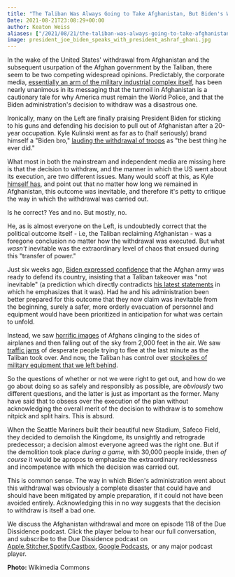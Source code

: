 ```yaml
---
title: "The Taliban Was Always Going to Take Afghanistan, But Biden's Withdrawal Was Still a Disaster"
Date: 2021-08-21T23:08:29+00:00
author: Keaton Weiss
aliases: ["/2021/08/21/the-taliban-was-always-going-to-take-afghanistan-but-bidens-withdrawal-was-still-a-disaster"]
image: president_joe_biden_speaks_with_president_ashraf_ghani.jpg
---
```


In the wake of the United States' withdrawal from Afghanistan and the subsequent usurpation of the Afghan government by the Taliban, there seem to be two competing widespread opinions. Predictably, the corporate media, [essentially an arm of the military industrial complex itself](https://www.youtube.com/watch?v=JzVe2DJFNE4), has been nearly unanimous in its messaging that the turmoil in Afghanistan is a cautionary tale for why America must remain the World Police, and that the Biden administration's decision to withdraw was a disastrous one.

Ironically, many on the Left are finally praising President Biden for sticking to his guns and defending his decision to pull out of Afghanistan after a 20-year occupation. Kyle Kulinski went as far as to (half seriously) brand himself a "Biden bro," [lauding the withdrawal of troops](https://twitter.com/KyleKulinski/status/1427263177948020741) as "the best thing he ever did."

What most in both the mainstream and independent media are missing here is that the decision to withdraw, and the manner in which the US went about its execution, are two different issues. Many would scoff at this, as Kyle [himself has](https://www.youtube.com/watch?v=37iYDzWmqgI), and point out that no matter how long we remained in Afghanistan, this outcome was inevitable, and therefore it's petty to critique the way in which the withdrawal was carried out. 

Is he correct? Yes and no. But mostly, no.

He, as is almost everyone on the Left, is undoubtedly correct that the political outcome itself - i.e, the Taliban reclaiming Afghanistan - was a foregone conclusion no matter how the withdrawal was executed. But what *wasn't* inevitable was the extraordinary level of chaos that ensued during this "transfer of power."

Just six weeks ago, [Biden expressed confidence](https://www.whitehouse.gov/briefing-room/speeches-remarks/2021/07/08/remarks-by-president-biden-on-the-drawdown-of-u-s-forces-in-afghanistan/) that the Afghan army was ready to defend its country, insisting that a Taliban takeover was "not inevitable" (a prediction which directly contradicts [his latest statements](https://www.forbes.com/sites/joewalsh/2021/08/18/biden-says-chaos-was-inevitable-amid-afghan-withdrawal-in-defensive-new-interview/?sh=1961e351c7fe) in which he emphasizes that it was). Had he and his administration been better prepared for this outcome that they now claim was inevitable from the beginning, surely a safer, more orderly evacuation of personnel and equipment would have been prioritized in anticipation for what was certain to unfold.

Instead, we saw [horrific images](https://www.youtube.com/watch?v=lS1lewLRvA8) of Afghans clinging to the sides of airplanes and then falling out of the sky from 2,000 feet in the air. We saw [traffic jams](https://www.youtube.com/watch?v=ItzM_N3Inu8) of desperate people trying to flee at the last minute as the Taliban took over. And now, the Taliban has control over [stockpiles of military equipment that we left behind](https://www.reuters.com/business/aerospace-defense/planes-guns-night-vision-goggles-talibans-new-us-made-war-chest-2021-08-19/). 
 
So the questions of whether or not we were right to get out, and how do we go about doing so as safely and responsibly as possible, are *obviously* two different questions, and the latter is just as important as the former. Many have said that to obsess over the execution of the plan without acknowledging the overall merit of the decision to withdraw is to somehow nitpick and split hairs. This is absurd.

When the Seattle Mariners built their beautiful new Stadium, Safeco Field, they decided to demolish the Kingdome, its unsightly and retrograde predecessor; a decision almost everyone agreed was the right one. But if the demolition took place *during a game,* with 30,000 people inside, then *of course* it would be apropos to emphasize the extraordinary recklessness and incompetence with which the decision was carried out.

This is common sense. The way in which Biden's administration went about this withdrawal was obviously a complete disaster that could have and should have been mitigated by ample preparation, if it could not have been avoided entirely. Acknowledging this in no way suggests that the decision to withdraw is itself a bad one.

We discuss the Afghanistan withdrawal and more on episode 118 of the Due Dissidence podcast. Click the player below to hear our full conversation, and subscribe to the Due Dissidence podcast on [Apple,](https://podcasts.apple.com/us/podcast/due-dissidence/id1457244081)[Stitcher](https://www.stitcher.com/podcast/due-dissidence)[,](https://podcasts.apple.com/us/podcast/due-dissidence/id1457244081)[Spotify](https://open.spotify.com/show/3jDky0r8Cg0vlYuORwWhaE)[,](https://podcasts.apple.com/us/podcast/due-dissidence/id1457244081)[Castbox](https://castbox.fm/channel/Due-Dissidence%7D-id2086184?country=us)[,](https://podcasts.apple.com/us/podcast/due-dissidence/id1457244081) [Google Podcasts](https://podcasts.google.com/feed/aHR0cHM6Ly9mZWVkcy5zb3VuZGNsb3VkLmNvbS91c2Vycy9zb3VuZGNsb3VkOnVzZXJzOjYwNjI5Njg0NC9zb3VuZHMucnNz), or any major podcast player.

**Photo:** Wikimedia Commons
